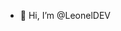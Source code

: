 - 👋 Hi, I’m @LeonelDEV

<!---
LeonelDEVr/LeonelDEVr is a ✨ special ✨ repository because its `README.md` (this file) appears on your GitHub profile.
You can click the Preview link to take a look at your changes.
--->
